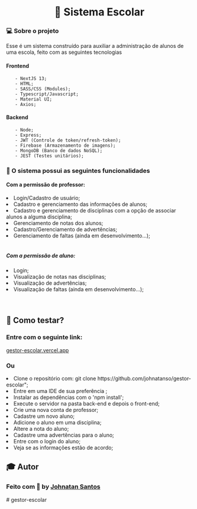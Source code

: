 <h1 align="center">🏫 Sistema Escolar</h1>

<h3> 💻 Sobre o projeto</h3>

<p>Esse é um sistema construído para auxiliar a administração de alunos de uma escola, feito com as seguintes tecnologias </p>
<h4>Frontend</h4>
<ul>
 
    - NextJS 13;
    - HTML;
    - SASS/CSS (Modules);
    - Typescript/Javascript;
    - Material UI;
    - Axios;
</ul>

<h4>Backend</h4>
<ul>
 
    - Node;
    - Express;
    - JWT (Controle de token/refresh-token);
    - Firebase (Armazenamento de imagens);
    - MongoDB (Banco de dados NoSQL);
    - JEST (Testes unitários);
</ul>

<h3>📝 O sistema possui as seguintes funcionalidades</h3>
<h4>Com a permissão de professor: </h4>
 <li>Login/Cadastro de usuário;</li>
 <li>Cadastro e gerenciamento das informações de alunos; </li>
 <li>Cadastro e gerenciamento de disciplinas com a opção de associar alunos a alguma disciplina; </li>
 <li>Gerenciamento de notas dos alunos;</li>
 <li>Cadastro/Gerenciamento de advertências;</li>
 <li>Gerenciamento de faltas (ainda em desenvolvimento...);</li>
 <br>
 <h5>Com a permissão de aluno: </h5>
 <li>Login;</li>
 <li>Visualização de notas nas disciplinas; </li>
 <li>Visualização de advertências;</li>
 <li>Visualização de faltas (ainda em desenvolvimento...);</li>
 <br>
 
<br>
<h2>👷 Como testar? </h2>
<h3>Entre com o seguinte link: </h3>
<a href="gestor-escolar.vercel.app">gestor-escolar.vercel.app</a>
<h3>Ou</h3>
<li> Clone o repositório com: git clone https://github.com/johnatanso/gestor-escolar";
<li> Entre em uma IDE de sua preferência ;
<li> Instalar as dependências com o 'npm install';</li>
<li> Execute o servidor na pasta back-end e depois o front-end;
<li> Crie uma nova conta de professor;
<li> Cadastre um novo aluno;</li>
<li> Adicione o aluno em uma disciplina;</li>
<li> Altere a nota do aluno;</li>
<li> Cadastre uma advertências para o aluno;</li>
<li> Entre com o login do aluno;
<li> Veja se as informações estão de acordo;
    

<br>
 
<div>
 <h2>🎓 Autor</h2>
 <h3>Feito com 💜 by <a href="https://github.com/johnatanSO" target="_blank">Johnatan Santos</a></h3>
</div>
# gestor-escolar
